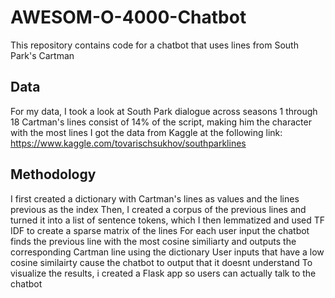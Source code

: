 # AWESOM-O-4000-Chatbot

This repository contains code for a chatbot that uses lines from South Park's Cartman

## Data

For my data, I took a look at South Park dialogue across seasons 1 through 18
Cartman's lines consist of 14% of the script, making him the character with the most lines
I got the data from Kaggle at the following link: https://www.kaggle.com/tovarischsukhov/southparklines

## Methodology

I first created a dictionary with Cartman's lines as values and the lines previous as the index
Then, I created a corpus of the previous lines and turned it into a list of sentence tokens, 
which I then lemmatized and used TF IDF to create a sparse matrix of the lines
For each user input the chatbot finds the previous line with the most cosine similiarty
and outputs the corresponding Cartman line using the dictionary
User inputs that have a low cosine similairty cause the chatbot to output that it doesnt understand
To visualize the results, i created a Flask app so users can actually talk to the chatbot
